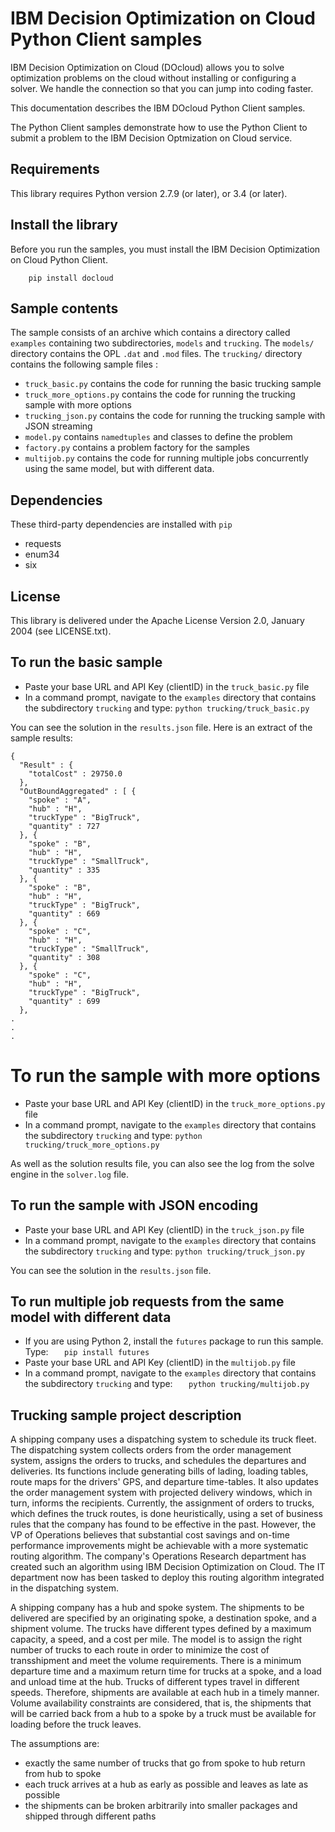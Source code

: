 # IBM Decision Optimization on Cloud Python Client samples

IBM Decision Optimization on Cloud (DOcloud) allows you to solve optimization
problems on the cloud without installing or configuring a solver. We handle
the connection so that you can jump into coding faster.

This documentation describes the IBM DOcloud Python Client samples.

The Python Client samples demonstrate how to use the Python Client to submit a problem to the IBM Decision Optmization on Cloud service.

## Requirements

This library requires Python  version 2.7.9 (or later), or 3.4 (or later).

## Install the library

Before you run the samples, you must install the IBM Decision Optimization on Cloud Python Client.

```
    pip install docloud
```

## Sample contents

The sample consists of an archive which contains a directory called `examples` containing two subdirectories,  `models` and `trucking`. The `models/` directory contains the OPL `.dat` and `.mod` files. The `trucking/`  directory contains the following sample files :
* `truck_basic.py` contains the code for running the basic trucking sample
* `truck_more_options.py` contains the code for running the trucking sample with more options
* `trucking_json.py` contains the code for running the trucking sample with JSON streaming
* `model.py` contains `namedtuples` and classes to define the problem
* `factory.py` contains a problem factory for the samples
* `multijob.py` contains the code for running multiple jobs concurrently using the same model, but with different data.

## Dependencies

These third-party dependencies are installed with ``pip``
* requests
* enum34
* six

## License

This library is delivered under the  Apache License Version 2.0, January 2004 (see LICENSE.txt).

## To run the basic sample
* Paste your base URL and API Key (clientID) in the `truck_basic.py` file
* In a command prompt, navigate to the `examples` directory that contains the subdirectory `trucking` and type:
`python trucking/truck_basic.py` 

You can see the solution in the `results.json` file. Here is an extract of the sample results:
```
{
  "Result" : {
    "totalCost" : 29750.0
  },
  "OutBoundAggregated" : [ {
    "spoke" : "A",
    "hub" : "H",
    "truckType" : "BigTruck",
    "quantity" : 727
  }, {
    "spoke" : "B",
    "hub" : "H",
    "truckType" : "SmallTruck",
    "quantity" : 335
  }, {
    "spoke" : "B",
    "hub" : "H",
    "truckType" : "BigTruck",
    "quantity" : 669
  }, {
    "spoke" : "C",
    "hub" : "H",
    "truckType" : "SmallTruck",
    "quantity" : 308
  }, {
    "spoke" : "C",
    "hub" : "H",
    "truckType" : "BigTruck",
    "quantity" : 699
  }, 
.
.
.
```  
# To run the sample with more options
* Paste your base URL and API Key (clientID) in the `truck_more_options.py` file
* In a command prompt, navigate to the `examples` directory that contains the subdirectory `trucking` and type:
`python trucking/truck_more_options.py` 

As well as the solution results file, you can also see the log from the solve engine in the `solver.log` file.

## To run the sample with JSON encoding
* Paste your base URL and API Key (clientID) in the `truck_json.py` file
* In a command prompt, navigate to the `examples` directory that contains the subdirectory `trucking` and type:
`python trucking/truck_json.py` 

You can see the solution in the `results.json` file.


## To run multiple job requests from the same model with different data
* If you are using Python 2, install the `futures` package to run this sample. Type:
`   pip install futures`
* Paste your base URL and API Key (clientID) in the `multijob.py` file
* In a command prompt, navigate to the `examples` directory that contains the subdirectory `trucking` and type:
`   python trucking/multijob.py`
 
## Trucking sample project description
A shipping company uses a dispatching system to schedule its truck fleet. The dispatching system collects orders from the order management system, assigns the orders to trucks, and schedules the departures and deliveries. Its functions include generating bills of lading, loading tables, route maps for the drivers' GPS, and departure time-tables. It also updates the order management system with projected delivery windows, which in turn, informs the recipients. Currently, the assignment of orders to trucks, which defines the truck routes, is done heuristically, using a set of business rules that the company has found to be effective in the past. However, the VP of Operations believes that substantial cost savings and on-time performance improvements might be achievable with a more systematic routing algorithm. The company's Operations Research department has created such an algorithm using IBM Decision Optimization on Cloud. The IT department now has been tasked to deploy this routing algorithm integrated in the dispatching system.

A shipping company has a hub and spoke system. The shipments to be delivered are specified by an originating spoke, a destination spoke, and a shipment volume. The trucks have different types defined by a maximum capacity, a speed, and a cost per mile. The model is to assign the right number of trucks to each route in order to minimize the cost of transshipment and meet the volume requirements. There is a minimum departure time and a maximum return time for trucks at a spoke, and a load and unload time at the hub. Trucks of different types travel in different speeds. Therefore, shipments are available at each hub in a timely manner. Volume availability constraints are considered, that is, the shipments that will be carried back from a hub to a spoke by a truck must be available for loading before the truck leaves.

The assumptions are: 
* exactly the same number of trucks that go from spoke to hub return from hub
  to spoke
* each truck arrives at a hub as early as possible and leaves as late as possible
* the shipments can be broken arbitrarily into smaller packages and  shipped through different paths
